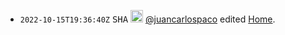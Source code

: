 - <code>2022-10-15T19:36:40Z</code>	<kbd title='c156b49a83b80a3f54680c7a27ce6142b399a938'>SHA</kbd>	<img src='https://avatars.githubusercontent.com/u/1189414?v=4' width=20 height=20 /> [@juancarlospaco](https://github.com/juancarlospaco 'juancarlospaco') edited [Home](https://github.com/juancarlospaco/cpython/wiki/Home 'Home').
